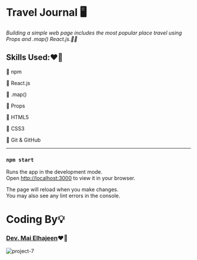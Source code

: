 # **Travel Journal** 🖥️ 
*Building a simple web page includes the most popular place travel using Props and .map() React.js.👩‍💻*

## Skills Used:❤️‍🔥
📌 npm

📌 React.js

📌 .map()

📌 Props

📌 HTML5

📌 CSS3

📌 Git & GitHub

 ***
### `npm start`

Runs the app in the development mode.\
Open [http://localhost:3000](http://localhost:3000) to view it in your browser.

The page will reload when you make changes.\
You may also see any lint errors in the console.


# Coding By💡 
### [Dev. Mai Elhajeen](https://github.com/Mai-Elhajeen)❤️‍🔥

![project-7](https://i.imgur.com/lrceQJn.png)
